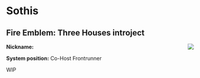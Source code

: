 # Sothis
## Fire Emblem: Three Houses introject
<img align="right" src="https://cdn.discordapp.com/attachments/437129568030294017/651698388789755915/54b7a6c5-ecce-446e-b3eb-4d6d7bd31dc8.gif">

**Nickname:**

**System position:** Co-Host Frontrunner

WIP
